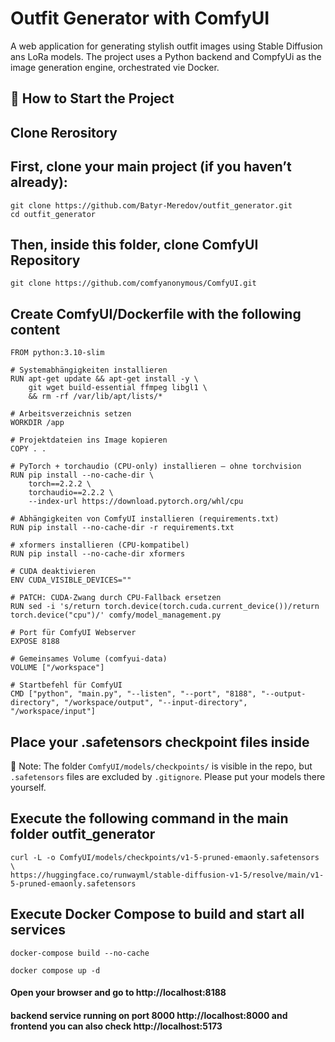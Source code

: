 # Outfit Generator with ComfyUI

A web application for generating stylish outfit images using Stable Diffusion ans LoRa models.
The project uses a Python backend and CompfyUi as the image generation engine, orchestrated vie Docker.

## 🚀 How to Start the Project

## Clone Rerository

## First, clone your main project (if you haven’t already):

```shell
git clone https://github.com/Batyr-Meredov/outfit_generator.git
cd outfit_generator
```

## Then, inside this folder, clone ComfyUI Repository

```shell
git clone https://github.com/comfyanonymous/ComfyUI.git
```

## Create ComfyUI/Dockerfile with the following content

```shell
FROM python:3.10-slim

# Systemabhängigkeiten installieren
RUN apt-get update && apt-get install -y \
    git wget build-essential ffmpeg libgl1 \
    && rm -rf /var/lib/apt/lists/*

# Arbeitsverzeichnis setzen
WORKDIR /app

# Projektdateien ins Image kopieren
COPY . .

# PyTorch + torchaudio (CPU-only) installieren – ohne torchvision
RUN pip install --no-cache-dir \
    torch==2.2.2 \
    torchaudio==2.2.2 \
    --index-url https://download.pytorch.org/whl/cpu

# Abhängigkeiten von ComfyUI installieren (requirements.txt)
RUN pip install --no-cache-dir -r requirements.txt

# xformers installieren (CPU-kompatibel)
RUN pip install --no-cache-dir xformers

# CUDA deaktivieren
ENV CUDA_VISIBLE_DEVICES=""

# PATCH: CUDA-Zwang durch CPU-Fallback ersetzen
RUN sed -i 's/return torch.device(torch.cuda.current_device())/return torch.device("cpu")/' comfy/model_management.py

# Port für ComfyUI Webserver
EXPOSE 8188

# Gemeinsames Volume (comfyui-data)
VOLUME ["/workspace"]

# Startbefehl für ComfyUI
CMD ["python", "main.py", "--listen", "--port", "8188", "--output-directory", "/workspace/output", "--input-directory", "/workspace/input"]
```

## Place your .safetensors checkpoint files inside

📁 Note: The folder `ComfyUI/models/checkpoints/` is visible in the repo,
but `.safetensors` files are excluded by `.gitignore`.
Please put your models there yourself.

## Execute the following command in the main folder outfit_generator

```shell
curl -L -o ComfyUI/models/checkpoints/v1-5-pruned-emaonly.safetensors \
https://huggingface.co/runwayml/stable-diffusion-v1-5/resolve/main/v1-5-pruned-emaonly.safetensors
```

## Execute Docker Compose to build and start all services

```shell
docker-compose build --no-cache
```

```shell
docker compose up -d 
```

#### Open your browser and go to http://localhost:8188

#### backend service running on port 8000 http://localhost:8000 and frontend you can also check http://localhost:5173